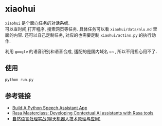 # xiaohui

`xiaohui` 是个面向任务的对话系统.  
可以查时间,打开程序, 搜索网页等任务. 具体任务可以看 `xiaohui/data/nlu.md` 里面的内容.
还可以自己定制任务, 对应的也需要定制 `xiaohui/actins.py` 的执行动作.

利用 `google` 的语音识别和语音合成, 适配的是国内域名 `cn` , 所以不用担心用不了.

## 使用

```bash
python run.py
```

## 参考链接

- [Build A Python Speech Assistant App](https://www.youtube.com/watch?v=x8xjj6cR9Nc)
- [Rasa Masterclass: Developing Contextual AI assistants with Rasa tools](https://www.youtube.com/playlist?list=PL75e0qA87dlHQny7z43NduZHPo6qd-cRc)
- [自然语言处理实战(聊天机器人技术原理与应用)]()
